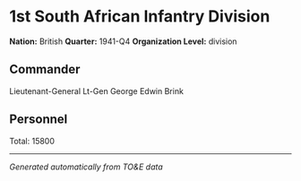 # 1st South African Infantry Division

**Nation:** British
**Quarter:** 1941-Q4
**Organization Level:** division

## Commander

Lieutenant-General Lt-Gen George Edwin Brink

## Personnel

Total: 15800

---
*Generated automatically from TO&E data*
